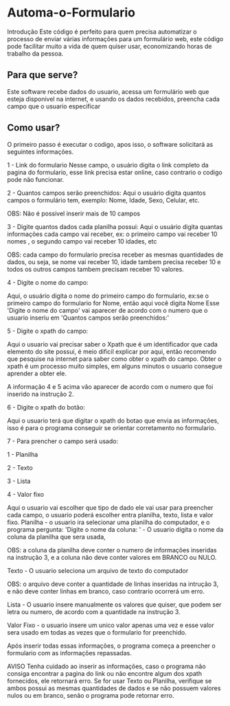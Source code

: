 # Automa-o-Formulario
<h>Introdução</h2>
Este código é perfeito para quem precisa automatizar o processo de enviar várias informações para um formulário web, este código pode facilitar muito a vida de quem quiser usar, economizando horas de trabalho da pessoa.

<h2>Para que serve?</h2>
Este software recebe dados do usuario, acessa um formulário web que esteja disponivel na internet, e usando os dados recebidos, preencha cada campo que o usuario especificar

<h2>Como usar?</h2>
O primeiro passo é executar o codigo, apos isso, o software solicitará as seguintes informações.

1 - Link do formulario
Nesse campo, o usuário digita o link completo da pagina do formulario, esse link precisa estar online, caso contrario o codigo pode não funcionar.

2 - Quantos campos serão preenchidos:
Aqui o usuário digita quantos campos o formulário tem, exemplo: Nome, Idade, Sexo, Celular, etc.

OBS: Não é possivel inserir mais de 10 campos

3 - Digite quantos dados cada planilha possui:
Aqui o usuário digita quantas informações cada campo vai receber, ex: o primeiro campo vai receber 10 nomes , o segundo campo vai receber 10 idades, etc

OBS: cada campo do formulario precisa receber as mesmas quantidades de dados, ou seja, se nome vai receber 10, idade tambem precisa receber 10 e todos os outros campos tambem precisam receber 10 valores.

4 - Digite o nome do campo:

Aqui, o usuário digita o nome do primeiro campo do formulario, ex:se o primeiro campo do formulario for Nome, então aqui você digita Nome
Esse 'Digite o nome do campo' vai aparecer de acordo com o numero que o usuario inseriu em 'Quantos campos serão preenchidos:'

5 - Digite o xpath do campo:

Aqui o usuario vai precisar saber o Xpath que é um identificador que cada elemento do site possui, é meio dificil explicar por aqui, então recomendo que pesquise na internet para saber como obter o xpath do campo.
Obter o xpath é um processo muito simples, em alguns minutos o usuario consegue aprender a obter ele.

A informação 4 e 5 acima vão aparecer de acordo com o numero que foi inserido na instrução 2.

6 - Digite o xpath do botão:

Aqui o usuario terá que digitar o xpath do botao que envia as informações, isso é para o programa conseguir se orientar corretamento no formulario.

7 - Para prencher o campo será usado:

1 - Planilha

2 - Texto

3 - Lista

4 - Valor fixo

Aqui o usuario vai escolher que tipo de dado ele vai usar para preencher cada campo, o usuario poderá escolher entra planilha, texto, lista e valor fixo.
Planilha - o usuario ira selecionar uma planilha do computador, e o programa pergunta:
'Digite o nome da coluna: ' - O usuario digita o nome da coluna da planilha que sera usada,

OBS: a coluna da planilha deve conter o numero de informações inseridas na instrução 3, e a coluna não deve conter valores em BRANCO ou NULO.

Texto - O usuario seleciona um arquivo de texto do computador

OBS: o arquivo deve conter a quantidade de linhas inseridas na intrução 3, e não deve conter linhas em branco, caso contrario ocorrerá um erro.

Lista - O usuario insere manualmente os valores que quiser, que podem ser letra ou numero, de acordo com a quantidade na instrução 3.

Valor Fixo - o usuario insere um unico valor apenas uma vez e esse valor sera usado em todas as vezes que o formulario for preenchido.

Após inserir todas essas informações, o programa começa a preencher o formulario com as informações repassadas.

AVISO
Tenha cuidado ao inserir as informações, caso o programa não consiga encontrar a pagina do link ou não encontre algum dos xpath fornecidos, ele retornará erro.
Se for usar Texto ou Planilha, verifique se ambos possui as mesmas quantidades de dados e se não possuem valores nulos ou em branco, senão o programa pode retornar erro.
